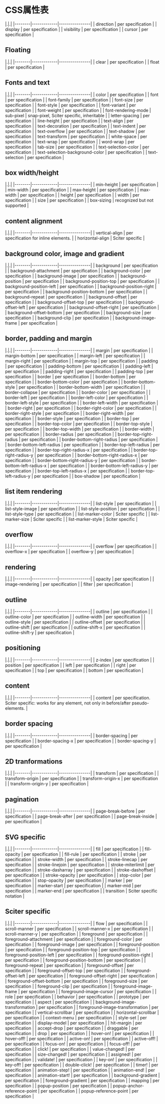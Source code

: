 # CSS属性表

|.|.|
|--------|-------------|----------------|
| direction | per specification |
| display | per specification |
| visibility | per specification |
| cursor | per specification |

## Floating

|.|.|
|--------|-------------|----------------|
| clear | per specification |
| float | per specification |

## Fonts and text

|.|.|
|--------|-------------|----------------|
| color | per specification |
| font | per specification |
| font-family | per specification |
| font-size | per specification |
| font-style | per specification |
| font-variant | per specification |
| font-weight | per specification |
| font-rendering-mode | sub-pixel | snap-pixel, Sciter specific, inheritable |
| letter-spacing | per specification |
| line-height | per specification |
| text-align | per specification |
| text-decoration | per specification |
| text-indent | per specification |
| text-overflow | per specification |
| text-shadow | per specification |
| text-transform | per specification |
| white-space | per specification |
| text-wrap | per specification |
| word-wrap | per specification |
| tab-size | per specification |
| text-selection-color | per specification |
| text-selection-background-color | per specification |
| text-selection | per specification |

## box width/height

|.|.|
|--------|-------------|----------------|
| min-height | per specification |
| min-width | per specification |
| max-height | per specification |
| max-width | per specification |
| height | per specification |
| width | per specification |
| size | per specification |
| box-sizing | recognized but not supported |

## content alignment

|.|.|
|--------|-------------|----------------|
| vertical-align | per specification for inline elements. |
| horizontal-align | Sciter specific |

## background color, image and gradient

|.|.|
|--------|-------------|----------------|
| background | per specification |
| background-attachment | per specification |
| background-color | per specification |
| background-image | per specification |
| background-position | per specification |
| background-position-top | per specification |
| background-position-left | per specification |
| background-position-right | per specification |
| background-position-bottom | per specification |
| background-repeat | per specification |
| background-offset | per specification |
| background-offset-top | per specification |
| background-offset-left | per specification |
| background-offset-right | per specification |
| background-offset-bottom | per specification |
| background-size | per specification |
| background-clip | per specification |
| background-image-frame | per specification |

## border, padding and margin

|.|.|
|--------|-------------|----------------|
| margin | per specification |
| margin-bottom | per specification |
| margin-left | per specification |
| margin-right | per specification |
| margin-top | per specification |
| padding | per specification |
| padding-bottom | per specification |
| padding-left | per specification |
| padding-right | per specification |
| padding-top | per specification |
| border | per specification |
| border-bottom | per specification |
| border-bottom-color | per specification |
| border-bottom-style | per specification |
| border-bottom-width | per specification |
| border-collapse | per specification |
| border-color | per specification |
| border-left | per specification |
| border-left-color | per specification |
| border-left-style | per specification |
| border-left-width | per specification |
| border-right | per specification |
| border-right-color | per specification |
| border-right-style | per specification |
| border-right-width | per specification |
| border-style | per specification |
| border-top | per specification |
| border-top-color | per specification |
| border-top-style | per specification |
| border-top-width | per specification |
| border-width | per specification |
| border-radius | per specification |
| border-top-right-radius | per specification |
| border-bottom-right-radius | per specification |
| border-bottom-left-radius | per specification |
| border-top-left-radius | per specification |
| border-top-right-radius-x | per specification |
| border-top-right-radius-y | per specification |
| border-bottom-right-radius-x | per specification |
| border-bottom-right-radius-y | per specification |
| border-bottom-left-radius-x | per specification |
| border-bottom-left-radius-y | per specification |
| border-top-left-radius-x | per specification |
| border-top-left-radius-y | per specification |
| box-shadow | per specification |

## list item rendering

|.|.|
|--------|-------------|----------------|
| list-style | per specification |
| list-style-image | per specification |
| list-style-position | per specification |
| list-style-type | per specification |
| list-marker-color | Sciter specific |
| list-marker-size | Sciter specific |
| list-marker-style | Sciter specific |

## overflow

|.|.|
|--------|-------------|----------------|
| overflow | per specification |
| overflow-x | per specification |
| overflow-y | per specification |

## rendering

|.|.|
|--------|-------------|----------------|
| opacity | per specification |
| image-rendering | per specification |
| filter | per specification |

## outline

|.|.|
|--------|-------------|----------------|
| outline | per specification |
| outline-color | per specification |
| outline-width | per specification |
| outline-style | per specification |
| outline-offset | per specification |
| outline-shift | per specification |
| outline-shift-x | per specification |
| outline-shift-y | per specification |

## positioning

|.|.|
|--------|-------------|----------------|
| z-index | per specification |
| position | per specification |
| left | per specification |
| right | per specification |
| top | per specification |
| bottom | per specification |

## content

|.|.|
|--------|-------------|----------------|
| content | per specification. Sciter specific: works for any element, not only in before/after pseudo-elements. |

## border spacing

|.|.|
|--------|-------------|----------------|
| border-spacing | per specification |
| border-spacing-x | per specification |
| border-spacing-y | per specification |

## 2D tranformations

|.|.|
|--------|-------------|----------------|
| transform | per specification |
| transform-origin | per specification |
| transform-origin-x | per specification |
| transform-origin-y | per specification |

## pagination

|.|.|
|--------|-------------|----------------|
| page-break-before | per specification |
| page-break-after | per specification |
| page-break-inside | per specification |

## SVG specific

|.|.|
|--------|-------------|----------------|
| fill | per specification |
| fill-opacity | per specification |
| fill-rule | per specification |
| stroke | per specification |
| stroke-width | per specification |
| stroke-linecap | per specification |
| stroke-linejoin | per specification |
| stroke-miterlimit | per specification |
| stroke-dasharray | per specification |
| stroke-dashoffset | per specification |
| stroke-opacity | per specification |
| stop-color | per specification |
| stop-opacity | per specification |
| marker | per specification |
| marker-start | per specification |
| marker-mid | per specification |
| marker-end | per specification |
| transition | Sciter specific notation |

## Sciter specific

|.|.|
|--------|-------------|----------------|
| flow | per specification |
| scroll-manner | per specification |
| scroll-manner-x | per specification |
| scroll-manner-y | per specification |
| foreground | per specification |
| foreground-attachment | per specification |
| foreground-color | per specification |
| foreground-image | per specification |
| foreground-position | per specification |
| foreground-position-top | per specification |
| foreground-position-left | per specification |
| foreground-position-right | per specification |
| foreground-position-bottom | per specification |
| foreground-repeat | per specification |
| foreground-offset | per specification |
| foreground-offset-top | per specification |
| foreground-offset-left | per specification |
| foreground-offset-right | per specification |
| foreground-offset-bottom | per specification |
| foreground-size | per specification |
| foreground-clip | per specification |
| foreground-image-frame | per specification |
| foreground-image-cursor | per specification |
| role | per specification |
| behavior | per specification |
| prototype | per specification |
| aspect | per specification |
| background-image-transformation | per specification |
| foreground-image-transformation | per specification |
| vertical-scrollbar | per specification |
| horizontal-scrollbar | per specification |
| context-menu | per specification |
| style-set | per specification |
| display-model | per specification |
| hit-margin | per specification |
| accept-drop | per specification |
| draggable | per specification |
| drop | per specification |
| hover-on! | per specification |
| hover-off! | per specification |
| active-on! | per specification |
| active-off! | per specification |
| focus-on! | per specification |
| focus-off! | per specification |
| click! | per specification |
| value-changed! | per specification |
| size-changed! | per specification |
| assigned! | per specification |
| validate! | per specification |
| key-on! | per specification |
| key-off! | per specification |
| double-click! | per specification |
| timer! | per specification |
| animation-step! | per specification |
| animation-end! | per specification |
| animation-start! | per specification |
| background-gradient | per specification |
| foreground-gradient | per specification |
| mapping | per specification |
| popup-position | per specification |
| popup-anchor-reference-point | per specification |
| popup-reference-point | per specification |